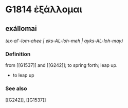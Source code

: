# G1814 ἐξάλλομαι

## exállomai

_(ex-al'-lom-ahee | eks-AL-loh-meh | ayks-AL-loh-may)_

### Definition

from [[G1537]] and [[G242]]; to spring forth; leap up.

- to leap up

### See also

[[G242]], [[G1537]]

